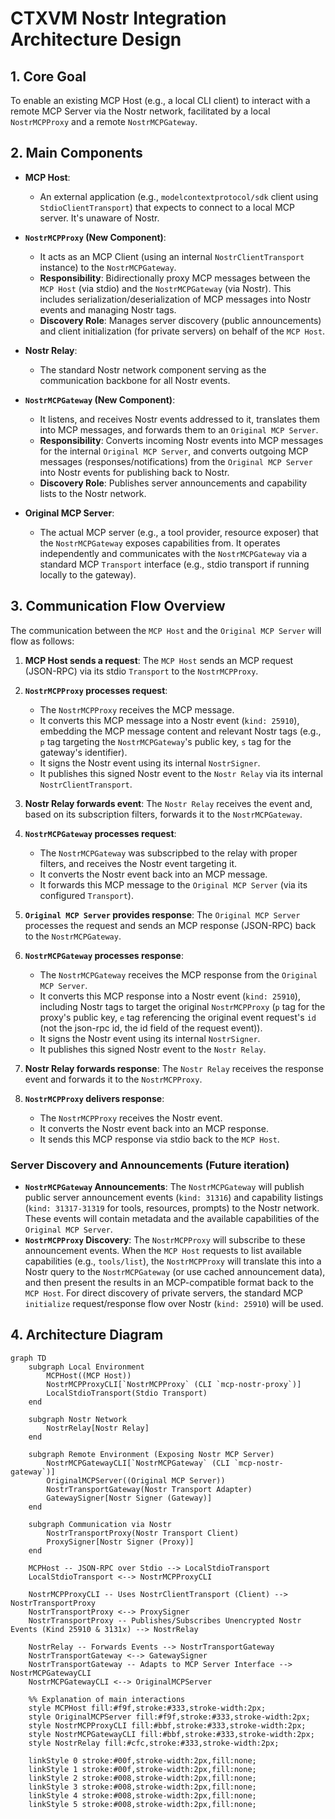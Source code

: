# CTXVM Nostr Integration Architecture Design

## 1. Core Goal

To enable an existing MCP Host (e.g., a local CLI client) to interact with a remote MCP Server via the Nostr network, facilitated by a local `NostrMCPProxy` and a remote `NostrMCPGateway`.

## 2. Main Components

- **MCP Host**:
  - An external application (e.g., `modelcontextprotocol/sdk` client using `StdioClientTransport`) that expects to connect to a local MCP server. It's unaware of Nostr.

- **`NostrMCPProxy` (New Component)**:
  - It acts as an MCP Client (using an internal `NostrClientTransport` instance) to the `NostrMCPGateway`.
  - **Responsibility**: Bidirectionally proxy MCP messages between the `MCP Host` (via stdio) and the `NostrMCPGateway` (via Nostr). This includes serialization/deserialization of MCP messages into Nostr events and managing Nostr tags.
  - **Discovery Role**: Manages server discovery (public announcements) and client initialization (for private servers) on behalf of the `MCP Host`.

- **Nostr Relay**:
  - The standard Nostr network component serving as the communication backbone for all Nostr events.

- **`NostrMCPGateway` (New Component)**:
  - It listens, and receives Nostr events addressed to it, translates them into MCP messages, and forwards them to an `Original MCP Server`.
  - **Responsibility**: Converts incoming Nostr events into MCP messages for the internal `Original MCP Server`, and converts outgoing MCP messages (responses/notifications) from the `Original MCP Server` into Nostr events for publishing back to Nostr.
  - **Discovery Role**: Publishes server announcements and capability lists to the Nostr network.

- **Original MCP Server**:
  - The actual MCP server (e.g., a tool provider, resource exposer) that the `NostrMCPGateway` exposes capabilities from. It operates independently and communicates with the `NostrMCPGateway` via a standard MCP `Transport` interface (e.g., stdio transport if running locally to the gateway).

## 3. Communication Flow Overview

The communication between the `MCP Host` and the `Original MCP Server` will flow as follows:

1.  **MCP Host sends a request**: The `MCP Host` sends an MCP request (JSON-RPC) via its stdio `Transport` to the `NostrMCPProxy`.

2.  **`NostrMCPProxy` processes request**:
    - The `NostrMCPProxy` receives the MCP message.
    - It converts this MCP message into a Nostr event (`kind: 25910`), embedding the MCP message content and relevant Nostr tags (e.g., `p` tag targeting the `NostrMCPGateway`'s public key, `s` tag for the gateway's identifier).
    - It signs the Nostr event using its internal `NostrSigner`.
    - It publishes this signed Nostr event to the `Nostr Relay` via its internal `NostrClientTransport`.

3.  **Nostr Relay forwards event**: The `Nostr Relay` receives the event and, based on its subscription filters, forwards it to the `NostrMCPGateway`.

4.  **`NostrMCPGateway` processes request**:
    - The `NostrMCPGateway` was subscripbed to the relay with proper filters, and receives the Nostr event targeting it.
    - It converts the Nostr event back into an MCP message.
    - It forwards this MCP message to the `Original MCP Server` (via its configured `Transport`).

5.  **`Original MCP Server` provides response**: The `Original MCP Server` processes the request and sends an MCP response (JSON-RPC) back to the `NostrMCPGateway`.

6.  **`NostrMCPGateway` processes response**:
    - The `NostrMCPGateway` receives the MCP response from the `Original MCP Server`.
    - It converts this MCP response into a Nostr event (`kind: 25910`), including Nostr tags to target the original `NostrMCPProxy` (`p` tag for the proxy's public key, `e` tag referencing the original event request's `id` (not the json-rpc id, the id field of the request event)).
    - It signs the Nostr event using its internal `NostrSigner`.
    - It publishes this signed Nostr event to the `Nostr Relay`.

7.  **Nostr Relay forwards response**: The `Nostr Relay` receives the response event and forwards it to the `NostrMCPProxy`.

8.  **`NostrMCPProxy` delivers response**:
    - The `NostrMCPProxy` receives the Nostr event.
    - It converts the Nostr event back into an MCP response.
    - It sends this MCP response via stdio back to the `MCP Host`.

### Server Discovery and Announcements (Future iteration)

- **`NostrMCPGateway` Announcements**: The `NostrMCPGateway` will publish public server announcement events (`kind: 31316`) and capability listings (`kind: 31317-31319` for tools, resources, prompts) to the Nostr network. These events will contain metadata and the available capabilities of the `Original MCP Server`.
- **`NostrMCPProxy` Discovery**: The `NostrMCPProxy` will subscribe to these announcement events. When the `MCP Host` requests to list available capabilities (e.g., `tools/list`), the `NostrMCPProxy` will translate this into a Nostr query to the `NostrMCPGateway` (or use cached announcement data), and then present the results in an MCP-compatible format back to the `MCP Host`. For direct discovery of private servers, the standard MCP `initialize` request/response flow over Nostr (`kind: 25910`) will be used.

## 4. Architecture Diagram

```mermaid
graph TD
    subgraph Local Environment
        MCPHost((MCP Host))
        NostrMCPProxyCLI[`NostrMCPProxy` (CLI `mcp-nostr-proxy`)]
        LocalStdioTransport(Stdio Transport)
    end

    subgraph Nostr Network
        NostrRelay[Nostr Relay]
    end

    subgraph Remote Environment (Exposing Nostr MCP Server)
        NostrMCPGatewayCLI[`NostrMCPGateway` (CLI `mcp-nostr-gateway`)]
        OriginalMCPServer((Original MCP Server))
        NostrTransportGateway(Nostr Transport Adapter)
        GatewaySigner[Nostr Signer (Gateway)]
    end

    subgraph Communication via Nostr
        NostrTransportProxy(Nostr Transport Client)
        ProxySigner[Nostr Signer (Proxy)]
    end

    MCPHost -- JSON-RPC over Stdio --> LocalStdioTransport
    LocalStdioTransport <--> NostrMCPProxyCLI

    NostrMCPProxyCLI -- Uses NostrClientTransport (Client) --> NostrTransportProxy
    NostrTransportProxy <--> ProxySigner
    NostrTransportProxy -- Publishes/Subscribes Unencrypted Nostr Events (Kind 25910 & 3131x) --> NostrRelay

    NostrRelay -- Forwards Events --> NostrTransportGateway
    NostrTransportGateway <--> GatewaySigner
    NostrTransportGateway -- Adapts to MCP Server Interface --> NostrMCPGatewayCLI
    NostrMCPGatewayCLI <--> OriginalMCPServer

    %% Explanation of main interactions
    style MCPHost fill:#f9f,stroke:#333,stroke-width:2px;
    style OriginalMCPServer fill:#f9f,stroke:#333,stroke-width:2px;
    style NostrMCPProxyCLI fill:#bbf,stroke:#333,stroke-width:2px;
    style NostrMCPGatewayCLI fill:#bbf,stroke:#333,stroke-width:2px;
    style NostrRelay fill:#cfc,stroke:#333,stroke-width:2px;

    linkStyle 0 stroke:#00f,stroke-width:2px,fill:none;
    linkStyle 1 stroke:#00f,stroke-width:2px,fill:none;
    linkStyle 2 stroke:#008,stroke-width:2px,fill:none;
    linkStyle 3 stroke:#008,stroke-width:2px,fill:none;
    linkStyle 4 stroke:#008,stroke-width:2px,fill:none;
    linkStyle 5 stroke:#008,stroke-width:2px,fill:none;
```
